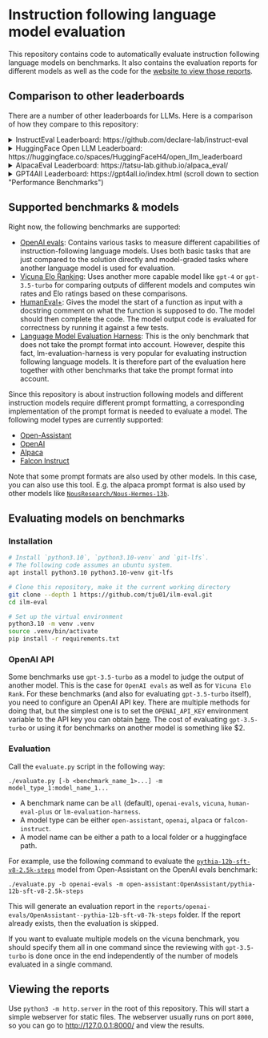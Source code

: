 # Instruction following language model evaluation

This repository contains code to automatically evaluate instruction following language models on benchmarks.
It also contains the evaluation reports for different models as well as the code for the [website to view those reports](https://tju01.github.io/ilm-eval/).

## Comparison to other leaderboards

There are a number of other leaderboards for LLMs. Here is a comparison of how they compare to this repository:
<details>
<summary>InstructEval Leaderboard: https://github.com/declare-lab/instruct-eval</summary>

- Both repositories focus on evaluating instruction following LLMs.
- However, InstructEval uses 3-shot for some of the benchmarks and 0-shot for some others. Even in the cases where 0-shot is used, the model-specific prompt format is never used. By comparison, ilm-eval focuses _only_ on 0-shot evaluation and uses the model-specific prompt format in most cases (except one) because this is how the models will be used in the end.
- This repository (ilm-eval) stores the model outputs for most of the benchmarks. They can be viewed [on the website](https://tju01.github.io/ilm-eval/) and can sometimes be useful in addition to just the benchmark scores.
- The benchmarks that are used are different.
- The InstructEval leaderboard currently contains way more models.
</details>

<details>
<summary>HuggingFace Open LLM Leaderboard: https://huggingface.co/spaces/HuggingFaceH4/open_llm_leaderboard</summary>

- HF Open LLM Leaderboard is not specifically focused on instruction following language models. The main thing that matters for instruction following LLMs is 0-shot performance and the only task that is evaluated with 0-shot there is TruthfulQA which is very limited.
- More recently, HF Open LLM Leaderboard added human & GPT-4 evaluations which _does_ evaluate the instruction following capabilities. The GPT-4 evaluation is esentially what [Vicuna](https://lmsys.org/blog/2023-03-30-vicuna/) introduced. This repository (ilm-eval) also contains this vicuna benchmark, though currently only with GPT-3.5 because I still don't have access to GPT-4.
- However, ilm-eval also contains other benchmarks like [OpenAI evals](https://github.com/openai/evals) and [HumanEval+](https://github.com/evalplus/evalplus) which HF Open LLM Leaderboard doesn't contain. This repository also uses lm-evaluation-harness, but in a different way to focus only on 0-shot performance.
- While one part of their leaderboard uses [lm-evaluation-harness](https://github.com/EleutherAI/lm-evaluation-harness) and the evaluation [seems to be straightforward](https://huggingface.co/spaces/HuggingFaceH4/open_llm_leaderboard/discussions/60), the GPT-4 evaluation code doesn't seem to be open source at the moment.
- The model outputs are not stored on the HF Open LLM Leaderboard. By comparison, ilm-eval also stores model outputs for most benchmarks (except lm-evaluation-harness) and they can be viewed [on the website](https://tju01.github.io/ilm-eval/) in addition to just the resulting scores.
- The HF Open LLM Leaderboard contains way more models, but less benchmarks.
</details>

<details>
<summary>AlpacaEval Leaderboard: https://tatsu-lab.github.io/alpaca_eval/</summary>

- This leaderboard is limited to automatic evaluation using GPT-4 and Anthropic Claude. This kind of evaluation has been shown to be subject to very simple biases (e.g. simply preferring longer answers) and it tends to overestimate the capabilities of smaller models.
- Nevertheless, this kind of benchmark can be _part_ of a useful evaluation. This is also why ilm-eval also contains this type of benchmark, but combines it with other benchmarks.
- On the [ilm-eval website](https://tju01.github.io/ilm-eval/), in addition to the resulting Elo Rankings, the model outputs can also be viewed and one can filter for things like only viewing the prompts where one specific model won against another specific model.
- The AlpacaEval Leaderboard currently contains way more models.
</details>

<details>
<summary>GPT4All Leaderboard: https://gpt4all.io/index.html (scroll down to section "Performance Benchmarks")</summary>

- This leaderboard is based on [lm-evaluation-harness](https://github.com/EleutherAI/lm-evaluation-harness).
- It therefore does not use the model-specific prompt format that the models have been finetuned with.
- It is also limited to benchmarks where the solution can be checked in a simple way (e.g. exact match or some simple post-processing). It does not use another LLM to evaluate the model and it does not use programmatic benchmarks.
- The results can still be useful, but they should not be everything. This is why ilm-eval also uses lm-evaluation-harness in the exact same way so that the results are comparable, but combines the results with other benchmarks that use the model-specific prompt format and either use another model for evaluation (like the [Vicuna Elo Rank](https://lmsys.org/blog/2023-03-30-vicuna) or some parts of [OpenAI evals](https://github.com/openai/evals)) or are programmatic like [HumanEval+](https://github.com/evalplus/evalplus).
- In addition, for these other benchmarks, ilm-eval also stores the model outputs so that they can be viewed [on the website](https://tju01.github.io/ilm-eval/) which can sometimes be useful in addition to the resulting benchmark scores.
- The GPT4All Leaderboard currently contains way more models.
</details>

## Supported benchmarks & models

Right now, the following benchmarks are supported:
- [OpenAI evals](https://github.com/openai/evals): Contains various tasks to measure different capabilities of instruction-following language models. Uses both basic tasks that are just compared to the solution directly and model-graded tasks where another language model is used for evaluation.
- [Vicuna Elo Ranking](https://lmsys.org/blog/2023-03-30-vicuna): Uses another more capable model like `gpt-4` or `gpt-3.5-turbo` for comparing outputs of different models and computes win rates and Elo ratings based on these comparisons.
- [HumanEval+](https://github.com/evalplus/evalplus): Gives the model the start of a function as input with a docstring comment on what the function is supposed to do. The model should then complete the code. The model output code is evaluated for correctness by running it against a few tests.
- [Language Model Evaluation Harness](https://github.com/EleutherAI/lm-evaluation-harness): This is the only benchmark that does not take the prompt format into account. However, despite this fact, lm-evaluation-harness is very popular for evaluating instruction following language models. It is therefore part of the evaluation here together with other benchmarks that take the prompt format into account.

Since this repository is about instruction following models and different instruction models require different prompt formatting, a corresponding implementation of the prompt format is needed to evaluate a model. The following model types are currently supported:
- [Open-Assistant](https://open-assistant.io)
- [OpenAI](https://platform.openai.com/docs/models)
- [Alpaca](https://crfm.stanford.edu/2023/03/13/alpaca.html)
- [Falcon Instruct](https://huggingface.co/tiiuae)

Note that some prompt formats are also used by other models. In this case, you can also use this tool. E.g. the alpaca prompt format is also used by other models like [`NousResearch/Nous-Hermes-13b`](https://huggingface.co/NousResearch/Nous-Hermes-13b).

## Evaluating models on benchmarks

### Installation

```bash
# Install `python3.10`, `python3.10-venv` and `git-lfs`.
# The following code assumes an ubuntu system.
apt install python3.10 python3.10-venv git-lfs

# Clone this repository, make it the current working directory
git clone --depth 1 https://github.com/tju01/ilm-eval.git
cd ilm-eval

# Set up the virtual environment
python3.10 -m venv .venv
source .venv/bin/activate
pip install -r requirements.txt
```

### OpenAI API

Some benchmarks use `gpt-3.5-turbo` as a model to judge the output of another model. This is the case for `OpenAI evals` as well as for `Vicuna Elo Rank`.
For these benchmarks (and also for evaluating `gpt-3.5-turbo` itself), you need to configure an OpenAI API key.
There are multiple methods for doing that, but the simplest one is to set the `OPENAI_API_KEY` environment variable to the API key you can obtain [here](https://platform.openai.com/account/api-keys). 
The cost of evaluating `gpt-3.5-turbo` or using it for benchmarks on another model is something like $2.

### Evaluation

Call the `evaluate.py` script in the following way:
```
./evaluate.py [-b <benchmark_name_1>...] -m model_type_1:model_name_1...
````
- A benchmark name can be `all` (default), `openai-evals`, `vicuna`, `human-eval-plus` or `lm-evaluation-harness`.
- A model type can be either `open-assistant`, `openai`, `alpaca` or `falcon-instruct`.
- A model name can be either a path to a local folder or a huggingface path.

For example, use the following command to evaluate the [`pythia-12b-sft-v8-2.5k-steps`](https://huggingface.co/OpenAssistant/pythia-12b-sft-v8-2.5k-steps) model from Open-Assistant on the OpenAI evals benchmark:
```
./evaluate.py -b openai-evals -m open-assistant:OpenAssistant/pythia-12b-sft-v8-2.5k-steps
```
This will generate an evaluation report in the `reports/openai-evals/OpenAssistant--pythia-12b-sft-v8-7k-steps` folder.
If the report already exists, then the evaluation is skipped.

If you want to evaluate multiple models on the vicuna benchmark, you should specify them all in one command since the reviewing with `gpt-3.5-turbo` is done once in the end independently of the number of models evaluated in a single command.

## Viewing the reports

Use `python3 -m http.server` in the root of this repository.
This will start a simple webserver for static files.
The webserver usually runs on port `8000`, so you can go to http://127.0.0.1:8000/ and view the results.
